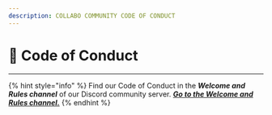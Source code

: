 ```yaml
---
description: COLLABO COMMUNITY CODE OF CONDUCT
---
```


# 📔 Code of Conduct

***

{% hint style="info" %}
Find our Code of Conduct in the _**Welcome and Rules channel**_ of our Discord community server. [_**Go to the Welcome and Rules channel.**_](https://discord.gg/aq7MZBAGYM)
{% endhint %}
